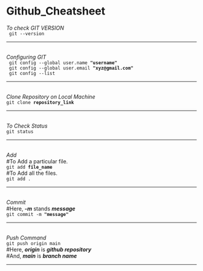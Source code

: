 # Github_Cheatsheet


<!-- To Check GIT VERSION -->
<i>To check GIT VERSION</i><br>
<code> git --version </code>



<hr><br>
<!-- Configuring Git -->
<i>Configuring GIT</i>
<br>
<code> git config --global user.name <b>"username"</b></code>
<br>
<code> git config --global user.email <b>"xyz@gmail.com"</b></code>
<br>
<code> git config --list</code>



<hr><br>
<!-- Clone a Repository on our Local Machine -->
<i>Clone Repository on Local Machine</i>
<br>
<code>git clone <b>repository_link</b></code>



<hr><br>
<!-- Check Status -->
<i>To Check Status</i>
<br>
<code>git status</code>



<hr><br>
<!-- Add new or Changed files in our Working directory to the git staging area -->
<i>Add</i>
<br>
#To Add a particular file.
<br>
<code>git add <b>file_name</b></code>
<br> 
#To Add all the files.
<br>
<code>git add .</code>



<hr><br>
<!-- It is the Record of Change -->
<i>Commit</i>
<br>
#Here, <b><i>-m</i></b> stands <b><i>message</i></b>
<br>
<code>git commit -m <b>"message"</b></code>



<hr><br>
<!-- To push the changes to the remote repository -->
<i>Push Command</i>
<br>
<code>git push origin main</code>
<br>
#Here, <i><b>origin</i></b> is <i><b>github repository</i></b>
<br>
#And, <i><b>main</i></b> is <i><b>branch name</i></b>



<hr><br>